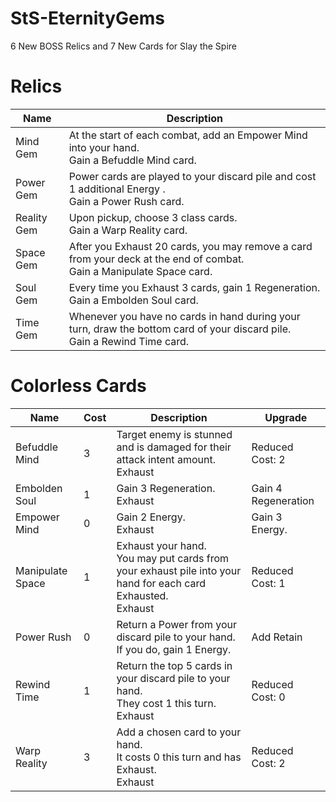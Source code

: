 # StS-EternityGems
6 New BOSS Relics and 7 New Cards for Slay the Spire

# Relics
| Name | Description |
| --- | --- |
| Mind Gem | At the start of each combat, add an Empower Mind into your hand. <br /> Gain a Befuddle Mind card. |
| Power Gem | Power cards are played to your discard pile and cost 1 additional Energy . <br /> Gain a Power Rush card. |
| Reality Gem | Upon pickup, choose 3 class cards. <br /> Gain a Warp Reality card. |
| Space Gem | After you Exhaust 20 cards, you may remove a card from your deck at the end of combat. <br /> Gain a Manipulate Space card. |
| Soul Gem | Every time you Exhaust 3 cards, gain 1 Regeneration. <br /> Gain a Embolden Soul card. |
| Time Gem | Whenever you have no cards in hand during your turn, draw the bottom card of your discard pile. <br /> Gain a Rewind Time card. |

# Colorless Cards
| Name | Cost | Description | Upgrade |
| --- | --- | --- | --- |
| Befuddle Mind | 3 | Target enemy is stunned and is damaged for their attack intent amount. <br /> Exhaust | Reduced Cost: 2 |
| Embolden Soul | 1 | Gain 3 Regeneration. <br /> Exhaust | Gain 4 Regeneration |
| Empower Mind | 0 | Gain 2 Energy. <br /> Exhaust | Gain 3 Energy. |
| Manipulate Space | 1 | Exhaust your hand. <br /> You may put cards from your exhaust pile into your hand for each card Exhausted. <br /> Exhaust | Reduced Cost: 1 |
| Power Rush | 0 | Return a Power from your discard pile to your hand. <br /> If you do, gain 1 Energy. | Add Retain |
| Rewind Time | 1 | Return the top 5 cards in your discard pile to your hand. <br /> They cost 1 this turn. <br /> Exhaust | Reduced Cost: 0 |
| Warp Reality | 3 | Add a chosen card to your hand. <br /> It costs 0 this turn and has Exhaust. <br /> Exhaust | Reduced Cost: 2 |
